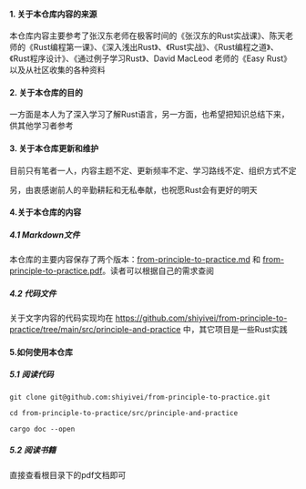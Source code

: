 #### 1. 关于本仓库内容的来源

本仓库内容主要参考了张汉东老师在极客时间的《张汉东的Rust实战课》、陈天老师的《Rust编程第一课》、《深入浅出Rust》、《Rust实战》、《Rust编程之道》、《Rust程序设计》、《通过例子学习Rust》、David MacLeod 老师的《Easy Rust》以及从社区收集的各种资料

#### 2. 关于本仓库的目的

一方面是本人为了深入学习了解Rust语言，另一方面，也希望把知识总结下来，供其他学习者参考

#### 3. 关于本仓库更新和维护

目前只有笔者一人，内容主题不定、更新频率不定、学习路线不定、组织方式不定

另，由衷感谢前人的辛勤耕耘和无私奉献，也祝愿Rust会有更好的明天

#### 4.关于本仓库的内容

##### 4.1 Markdown文件

本仓库的主要内容保存了两个版本：[from-principle-to-practice.md](https://github.com/shiyivei/from-principle-to-practice/blob/main/from-principle-to-practice.md) 和 [from-principle-to-practice.pdf](https://github.com/shiyivei/from-principle-to-practice/blob/main/from-principle-to-practice.pdf)。读者可以根据自己的需求查阅

##### 4.2 代码文件

关于文字内容的代码实现均在 https://github.com/shiyivei/from-principle-to-practice/tree/main/src/principle-and-practice 中，其它项目是一些Rust实践

#### 5.如何使用本仓库

##### 5.1 阅读代码

```
git clone git@github.com:shiyivei/from-principle-to-practice.git
```

```
cd from-principle-to-practice/src/principle-and-practice
```

```
cargo doc --open
```

##### 5.2 阅读书籍

直接查看根目录下的pdf文档即可
